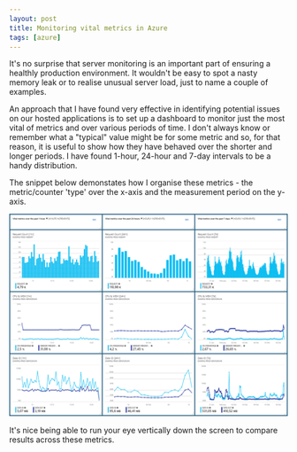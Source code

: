 ```yaml
---
layout: post
title: Monitoring vital metrics in Azure
tags: [azure]
---
```


It's no surprise that server monitoring is an important part of ensuring a healthly production environment. It wouldn't be easy to spot a nasty memory leak or to realise unusual server load, just to name a couple of examples.

An approach that I have found very effective in identifying potential issues on our hosted applications is to set up a dashboard to monitor just the most vital of metrics and over various periods of time. I don't always know or remember what a "typical" value might be for some metric and so, for that reason, it is useful to show how they have behaved over the shorter and longer periods. I have found 1-hour, 24-hour and 7-day intervals to be a handy distribution.

The snippet below demonstates how I organise these metrics - the metric/counter 'type' over the x-axis and the measurement period on the y-axis.

![Azure Vital Metrics Dashboard](2018-02-01-azure-vital-metrics-dashboard/azure-vital-metrics-dashboard.png)

 It's nice being able to run your eye vertically down the screen to compare results across these metrics.